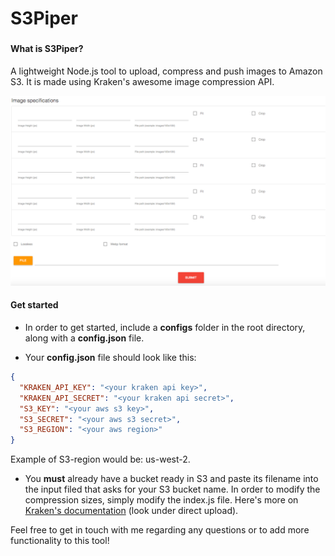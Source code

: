 # S3Piper

###

#### What is S3Piper?
A lightweight Node.js tool to upload, compress and push images to Amazon S3. It is made using Kraken's awesome image compression API.

![alt text](https://raw.githubusercontent.com/shivtools/S3Piper/master/markdown/home.png "Sneak peek!")

#### Get started

* In order to get started, include a **configs** folder in the root directory,
along with a **config.json** file.

* Your **config.json** file should look like this:

```json
{
  "KRAKEN_API_KEY": "<your kraken api key>",
  "KRAKEN_API_SECRET": "<your kraken api secret>",
  "S3_KEY": "<your aws s3 key>",
  "S3_SECRET": "<your aws s3 secret>",
  "S3_REGION": "<your aws region>"
}

```

Example of S3-region would be: us-west-2.

* You **must** already have a bucket ready in S3 and paste its filename into the input filed that asks for your S3 bucket name. In order to modify the compression sizes, simply modify the index.js file. Here's more on [Kraken's documentation](https://kraken.io/docs/upload-url) (look under direct upload).

Feel free to get in touch with me regarding any questions or to add more functionality to this tool!

